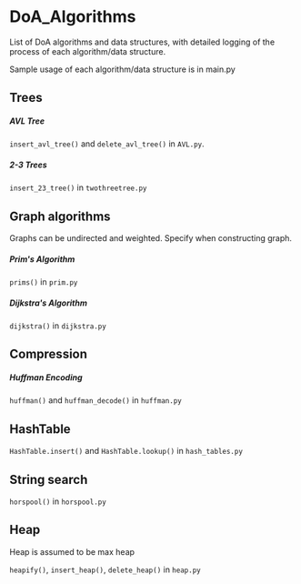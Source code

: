 # DoA_Algorithms

List of DoA algorithms and data structures, with detailed logging of the process of each algorithm/data structure.

Sample usage of each algorithm/data structure is in main.py

## Trees

##### AVL Tree

`insert_avl_tree()` and `delete_avl_tree()` in `AVL.py`. 

##### 2-3 Trees

`insert_23_tree()` in `twothreetree.py`

## Graph algorithms

Graphs can be undirected and weighted. Specify when constructing graph.

##### Prim's Algorithm

`prims()` in `prim.py`

##### Dijkstra's Algorithm

`dijkstra()` in `dijkstra.py`

## Compression

##### Huffman Encoding

`huffman()` and `huffman_decode()` in `huffman.py`

## HashTable

`HashTable.insert()` and `HashTable.lookup()` in `hash_tables.py`

## String search

`horspool()` in `horspool.py`

## Heap

Heap is assumed to be max heap

`heapify()`, `insert_heap()`, `delete_heap()` in `heap.py`
